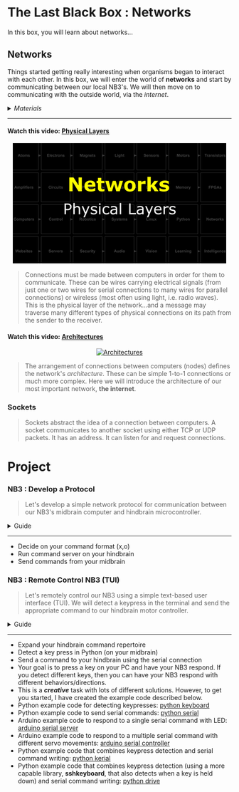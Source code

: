 # The Last Black Box : Networks
In this box, you will learn about networks...

## Networks
Things started getting really interesting when organisms began to interact with each other. In this box, we will enter the world of **networks** and start by communicating between our local NB3's. We will then move on to communicating with the outside world, via the *internet*.

<details><summary><i>Materials</i></summary><p>

Name|Description| # |Package|Data|Link|
:-------|:----------|:-----:|:-:|:--:|:--:|
Cable (MiniUSB-20cm)|Short mini-USB to Type-A cable (20 cm)|1|Cables (001)|[-D-](/boxes/networks/)|[-L-](https://www.amazon.co.uk/gp/product/B07FW69HNT)

</p></details><hr>

#### Watch this video: [Physical Layers](https://vimeo.com/1127178041)
<p align="center">
<a href="https://vimeo.com/1127178041" title="Control+Click to watch in new tab"><img src="../../../../boxes/networks/_resources/lessons/thumbnails/Physical-Layers.gif" alt="Physical Layers" width="480"/></a>
</p>

> Connections must be made between computers in order for them to communicate. These can be wires carrying electrical signals (from just one or two wires for serial connections to many wires for parallel connections) or wireless (most often using light, i.e. radio waves). This is the physical layer of the network...and a message may traverse many different types of physical connections on its path from the sender to the receiver.


#### Watch this video: [Architectures](https://vimeo.com/manage/videos/1127222969)
<p align="center">
<a href="https://vimeo.com/manage/videos/1127222969" title="Control+Click to watch in new tab"><img src="../../../../boxes/networks/_resources/lessons/thumbnails/Architectures.gif" alt="Architectures" width="480"/></a>
</p>

> The arrangement of connections between computers (nodes) defines the network's *architecture*. These can be simple 1-to-1 connections or much more complex. Here we will introduce the architecture of our most important network, **the internet**.


### Sockets
> Sockets abstract the idea of a connection between computers. A socket communicates to another socket using either TCP or UDP packets. It has an address. It can listen for and request connections.


# Project
### NB3 : Develop a Protocol
> Let's develop a simple network protocol for communication between our NB3's midbrain computer and hindbrain microcontroller.

<details><summary><weak>Guide</weak></summary>
:-:-: A video guide to completing this project can be viewed <a href="https://vimeo.com/1042782602" target="_blank" rel="noopener noreferrer">here</a>.
</details><hr>

- Decide on your command format (x,o)
- Run command server on your hindbrain
- Send commands from your midbrain

### NB3 : Remote Control NB3 (TUI)
> Let's remotely control our NB3 using a simple text-based user interface (TUI). We will detect a keypress in the terminal and send the appropriate command to our hindbrain motor controller.

<details><summary><weak>Guide</weak></summary>
:-:-: A video guide to completing this project can be viewed <a href="https://vimeo.com/1042784651" target="_blank" rel="noopener noreferrer">here</a>.
</details><hr>

- Expand your hindbrain command repertoire
- Detect a key press in Python (on your midbrain)
- Send a command to your hindbrain using the serial connection
- Your goal is to press a key on your PC and have your NB3 respond. If you detect different keys, then you can have your NB3 respond with different behaviors/directions.
- This is a ***creative*** task with lots of different solutions. However, to get you started, I have created the example code described below.
- Python example code for detecting keypresses: [python keyboard](/boxes/networks/remote-NB3/python/keyboard/keyboard.py)
- Python example code to send serial commands: [python serial](/boxes/networks/serial_protocol/python/serial_blink/serial_blink.py)
- Arduino example code to respond to a single serial command with LED: [arduino serial server](/boxes/networks/serial_protocol/arduino/serial_server/serial_server.ino)
- Arduino example code to respond to a multiple serial command with different servo movements: [arduino serial controller](/boxes/networks/remote-NB3/arduino/serial_controller/serial_controller.ino)
- Python example code that combines keypress detection and serial command writing: [python kerial](/boxes/networks/remote-NB3/python/kerial/kerial.py)
- Python example code that combines keypress detection (using a more capable library, **sshkeyboard**, that also detects when a key is held down) and serial command writing: [python drive](/boxes/networks/remote-NB3/python/drive/drive.py)

